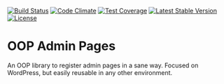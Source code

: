 [![Build Status](https://api.travis-ci.org/felixarntz/oop-admin-pages.png?branch=master)](https://travis-ci.org/felixarntz/oop-admin-pages)
[![Code Climate](https://codeclimate.com/github/felixarntz/oop-admin-pages/badges/gpa.svg)](https://codeclimate.com/github/felixarntz/oop-admin-pages)
[![Test Coverage](https://codeclimate.com/github/felixarntz/oop-admin-pages/badges/coverage.svg)](https://codeclimate.com/github/felixarntz/oop-admin-pages/coverage)
[![Latest Stable Version](https://poser.pugx.org/felixarntz/oop-admin-pages/version)](https://packagist.org/packages/felixarntz/oop-admin-pages)
[![License](https://poser.pugx.org/felixarntz/oop-admin-pages/license)](https://packagist.org/packages/felixarntz/oop-admin-pages)

# OOP Admin Pages

An OOP library to register admin pages in a sane way. Focused on WordPress, but easily reusable in any other environment.
